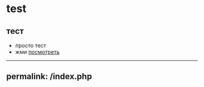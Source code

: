 # test
## тест
- просто тест
- жми [посмотреть](https://helenxa.github.io/test/)
---
permalink: /index.php
---
